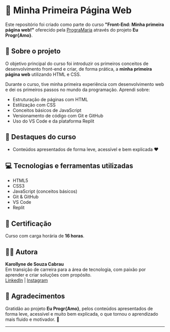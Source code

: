 # 🚀 Minha Primeira Página Web

Este repositório foi criado como parte do curso **"Front-End: Minha primeira página web!"** oferecido pela [PrograMaria](https://www.programaria.org/) através do projeto **Eu Progr{Amo}**.

## 🧠 Sobre o projeto

O objetivo principal do curso foi introduzir os primeiros conceitos de desenvolvimento front-end e criar, de forma prática, a **minha primeira página web** utilizando HTML e CSS.

Durante o curso, tive minha primeira experiência com desenvolvimento web e dei os primeiros passos no mundo da programação. Aprendi sobre:

- Estruturação de páginas com HTML
- Estilização com CSS
- Conceitos básicos de JavaScript
- Versionamento de código com Git e GitHub
- Uso do VS Code e da plataforma Replit

## 🌟 Destaques do curso

- Conteúdos apresentados de forma leve, acessível e bem explicada ♥

## 💻 Tecnologias e ferramentas utilizadas

- HTML5  
- CSS3  
- JavaScript (conceitos básicos)  
- Git & GitHub  
- VS Code  
- Replit

## 📄 Certificação

Curso com carga horária de **16 horas**. 

## 🧑‍💻 Autora

**Karollyne de Souza Cabrau**  
Em transição de carreira para a área de tecnologia, com paixão por aprender e criar soluções com propósito.  
[LinkedIn](https://www.linkedin.com/in/karollynecabrau/) | [Instagram](https://www.instagram.com/KarollyneCabrau)

## 🌈 Agradecimentos

Gratidão ao projeto **Eu Progr{Amo}**, pelos conteúdos apresentados de forma leve, acessível e muito bem explicada, o que tornou o aprendizado mais fluido e motivador. 💜

---
